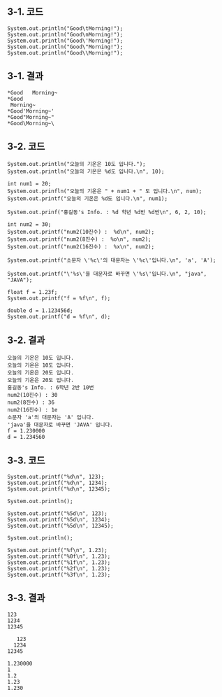 ## 3-1. 코드

    System.out.println("Good\tMorning!");
    System.out.println("Good\nMorning!");
    System.out.println("Good\'Morning!");
    System.out.println("Good\"Morning!");
    System.out.println("Good\\Morning!");

## 3-1. 결과

    *Good   Morning~
    *Good
     Morning~
    *Good'Morning~'
    *Good"Morning~"
    *Good\Morning~\


## 3-2. 코드

    System.out.println("오늘의 기온은 10도 입니다.");
    System.out.println("오늘의 기온은 %d도 입니다.\n", 10);

    int num1 = 20;
    System.out.prinfln("오늘의 기온은 " + num1 + " 도 입니다.\n", num);
    System.out.printf("오늘의 기온은 %d도 입니다.\n", num1);

    System.out.prinf("홍길동's Info. : %d 학년 %d반 %d번\n", 6, 2, 10);

    int num2 = 30;
    System.out.printf("num2(10진수) :  %d\n", num2);
    System.out.printf("num2(8진수) :  %o\n", num2);
    System.out.printf("num2(16진수) :  %x\n", num2);

    System.out.printf("소문자 \'%c\'의 대문자는 \'%c\'입니다.\n", 'a', 'A');

    System.out.printf("\'%s\'을 대문자로 바꾸면 \'%s\'입니다.\n", "java", "JAVA");

    float f = 1.23f;
    System.out.printf("f = %f\n", f);

    double d = 1.123456d;
    System.out.printf("d = %f\n", d);


## 3-2. 결과

    오늘의 기온은 10도 입니다.
    오늘의 기온은 10도 입니다.
    오늘의 기온은 20도 입니다.
    오늘의 기온은 20도 입니다.
    홍길동's Info. : 6학년 2반 10번
    num2(10진수) : 30
    num2(8진수) : 36
    num2(16진수) : 1e
    소문자 'a'의 대문자는 'A' 입니다.
    'java'을 대문자로 바꾸면 'JAVA' 입니다.
    f = 1.230000
    d = 1.234560


## 3-3. 코드

    System.out.printf("%d\n", 123);
    System.out.printf("%d\n", 1234);
    System.out.printf("%d\n", 12345);

    System.out.println();

    System.out.printf("%5d\n", 123);
    System.out.printf("%5d\n", 1234);
    System.out.printf("%5d\n", 12345);

    System.out.println();

    System.out.printf("%f\n", 1.23);
    System.out.printf("%0f\n", 1.23);
    System.out.printf("%1f\n", 1.23);
    System.out.printf("%2f\n", 1.23);
    System.out.printf("%3f\n", 1.23);


## 3-3. 결과

    123
    1234
    12345

       123
      1234
    12345

    1.230000
    1
    1.2
    1.23
    1.230      